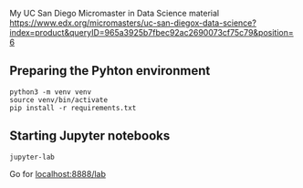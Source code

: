 My UC San Diego Micromaster in Data Science material  
https://www.edx.org/micromasters/uc-san-diegox-data-science?index=product&queryID=965a3925b7fbec92ac2690073cf75c79&position=6

## Preparing the Pyhton environment
```
python3 -m venv venv
source venv/bin/activate
pip install -r requirements.txt
```

## Starting Jupyter notebooks
```
jupyter-lab
```
Go for [localhost:8888/lab](localhost:8888/lab)
